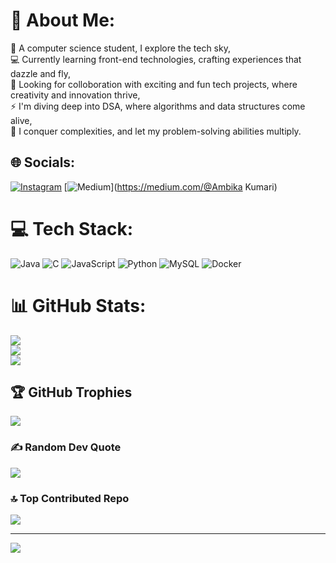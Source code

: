 # 💫 About Me:
🔭 A computer science student, I explore the tech sky,<br>💻 Currently learning front-end technologies, crafting experiences that dazzle and fly,<br>🤝 Looking for colloboration with exciting and fun tech projects, where creativity and innovation thrive,<br>⚡ I'm diving deep into DSA, where algorithms and data structures come alive,<br>🤔 I conquer complexities, and let my problem-solving abilities multiply.


## 🌐 Socials:
[![Instagram](https://img.shields.io/badge/Instagram-%23E4405F.svg?logo=Instagram&logoColor=white)](https://instagram.com/_ambiii_ka01) [![Medium](https://img.shields.io/badge/Medium-12100E?logo=medium&logoColor=white)](https://medium.com/@Ambika Kumari) 

# 💻 Tech Stack:
![Java](https://img.shields.io/badge/java-%23ED8B00.svg?style=for-the-badge&logo=openjdk&logoColor=white) ![C](https://img.shields.io/badge/c-%2300599C.svg?style=for-the-badge&logo=c&logoColor=white) ![JavaScript](https://img.shields.io/badge/javascript-%23323330.svg?style=for-the-badge&logo=javascript&logoColor=%23F7DF1E) ![Python](https://img.shields.io/badge/python-3670A0?style=for-the-badge&logo=python&logoColor=ffdd54) ![MySQL](https://img.shields.io/badge/mysql-4479A1.svg?style=for-the-badge&logo=mysql&logoColor=white) ![Docker](https://img.shields.io/badge/docker-%230db7ed.svg?style=for-the-badge&logo=docker&logoColor=white)
# 📊 GitHub Stats:
![](https://github-readme-stats.vercel.app/api?username=Ambika010&theme=dark&hide_border=false&include_all_commits=false&count_private=false)<br/>
![](https://github-readme-streak-stats.herokuapp.com/?user=Ambika010&theme=dark&hide_border=false)<br/>
![](https://github-readme-stats.vercel.app/api/top-langs/?username=Ambika010&theme=dark&hide_border=false&include_all_commits=false&count_private=false&layout=compact)

## 🏆 GitHub Trophies
![](https://github-profile-trophy.vercel.app/?username=Ambika010&theme=default&no-frame=false&no-bg=false&margin-w=4)

### ✍️ Random Dev Quote
![](https://quotes-github-readme.vercel.app/api?type=horizontal&theme=radical)

### 🔝 Top Contributed Repo
![](https://github-contributor-stats.vercel.app/api?username=Ambika010&limit=5&theme=dark&combine_all_yearly_contributions=true)

---
[![](https://visitcount.itsvg.in/api?id=Ambika010&icon=0&color=0)](https://visitcount.itsvg.in)

<!-- Proudly created with GPRM ( https://gprm.itsvg.in ) -->
<!---
Ambika010/Ambika010 is a ✨ special ✨ repository because its `README.md` (this file) appears on your GitHub profile.
You can click the Preview link to take a look at your changes.
--->
